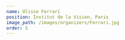 ```yaml
---
name: Ulisse Ferrari
position: Institut de la Vision, Paris
image_path: /images/organizers/Ferrari.jpg
order: 5
---
```

